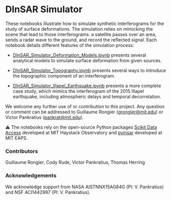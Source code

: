 # DInSAR Simulator

These notebooks illustrate how to simulate synthetic interferograms for the study of surface deformations. The simulation relies on mimicking the scene that lead to those interferograms: a satellite passes over an area, sends a radar wave to the ground, and record the reflected signal. Each notebook details different features of the simulation process:

- [DInSAR_Simulator_Deformation_Models.ipynb](https://github.com/MITHaystack/science-casestudies/blob/master/geo/insar/simulator/DInSAR_Simulator_Deformation_Models.ipynb) presents several analytical models to simulate surface deformation from given sources.

- [DInSAR_Simulator_Topography.ipynb](https://github.com/MITHaystack/science-casestudies/blob/master/geo/insar/simulator/DInSAR_Simulator_Topography.ipynb) presents several ways to introduce the topographic component of an interferogram.

- [DInSAR_Simulator_Illapel_Earthquake.ipynb](https://github.com/MITHaystack/science-casestudies/blob/master/geo/insar/simulator/DInSAR_Simulator_Illapel_Earthquake.ipynb) presents a more complete case study, which mimics the interferogram of the 2015 Illapel earthquake, including atmospheric delays and temporal decorrelation.

We welcome any further use of or contribution to this project. Any question or comment can be addressed to Guillaume Rongier ([grongier@mit.edu](mailto:grongier@mit.edu)) or Victor Pankratius ([pankrat@mit.edu](mailto:pankrat@mit.edu)).

&#9888; The notebooks rely on the open-source Python packages [Scikit Data Access](https://github.com/MITHaystack/scikit-dataaccess) developed at MIT Haystack Observatory and [pyinsar](https://github.com/MITeaps/pyinsar) developed at MIT EAPS.

### Contributors

Guillaume Rongier, Cody Rude, Victor Pankratius, Thomas Herring

### Acknowledgements

We acknowledge support from NASA AISTNNX15AG84G (PI: V. Pankratius) and NSF ACI1442997 (PI: V. Pankratius).
